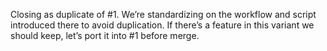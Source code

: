 Closing as duplicate of #1. We’re standardizing on the workflow and script introduced there to avoid duplication. If there’s a feature in this variant we should keep, let’s port it into #1 before merge.